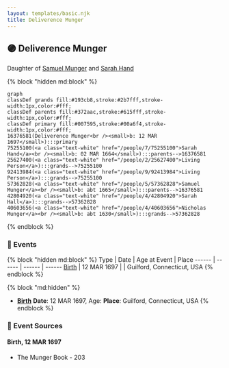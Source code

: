```yaml
---
layout: templates/basic.njk
title: Deliverence Munger
---
```

## 🟣 Deliverence Munger

Daughter of [Samuel Munger](/people/5/57362828) and [Sarah Hand](/people/7/75255100)

{% block "hidden md:block" %}
```mermaid
graph
classDef grands fill:#193cb8,stroke:#2b7fff,stroke-width:1px,color:#fff;
classDef parents fill:#372aac,stroke:#615fff,stroke-width:1px,color:#fff;
classDef primary fill:#007595,stroke:#00a6f4,stroke-width:1px,color:#fff;
16376581(Deliverence Munger<br /><small>b: 12 MAR 1697</small>):::primary
75255100(<a class="text-white" href="/people/7/75255100">Sarah Hand</a><br /><small>b: 02 MAR 1664</small>):::parents-->16376581
25627400(<a class="text-white" href="/people/2/25627400">Living Person</a>):::grands-->75255100
92413984(<a class="text-white" href="/people/9/92413984">Living Person</a>):::grands-->75255100
57362828(<a class="text-white" href="/people/5/57362828">Samuel Munger</a><br /><small>b: abt 1665</small>):::parents-->16376581
42804920(<a class="text-white" href="/people/4/42804920">Sarah Hall</a>):::grands-->57362828
40603656(<a class="text-white" href="/people/4/40603656">Nicholas Munger</a><br /><small>b: abt 1630</small>):::grands-->57362828
```
{% endblock %}

### 📆 Events

{% block "hidden md:block" %}
Type | Date | Age at Event | Place
------ | ------ | ------ | ------
[Birth](#event-event-2) | 12 MAR 1697 |  | Guilford, Connecticut, USA
{% endblock %}

{% block "md:hidden" %}
- **[Birth](#event-event-2)**
**Date**: 12 MAR 1697, Age:
**Place**: Guilford, Connecticut, USA
{% endblock %}

### 📰 Event Sources

#### <a id="event-event-2"></a> Birth, 12 MAR 1697
* The Munger Book  - 203